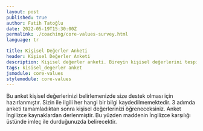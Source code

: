 ```yaml
---
layout: post
published: true
author: Fatih Tatoğlu
date: 2022-05-19T15:30:00Z
permalink: ./coaching/core-values-survey.html
language: tr

title: Kişisel Değerler Anketi
header: Kişisel Değerler Anketi
description: Kişisel değerler anketi. Bireyin kişisel değerlerini tespit edebilmesi için hazırlanmıştır.
tags: kisisel_degerler anket
jsmodule: core-values
stylemodule: core-values
---
```


Bu anket kişisel değerlerinizi belirlemenizde size destek olması için hazırlanmıştır. Sizin ile ilgili her hangi bir bilgi kaydedilmemektedir. 3 adımda anketi tamamladıktan sonra kişisel değerlerinizi öğreneceksiniz. Anket İngilizce kaynaklardan derlenmiştir. Bu yüzden maddenin İngilizce karşılığı üstünde imleç ile durduğunuzda belirecektir.
